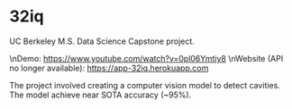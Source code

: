 # 32iq

UC Berkeley M.S. Data Science Capstone project. 

\nDemo: https://www.youtube.com/watch?v=0pl06Ymtiy8
\nWebsite (API no longer available): https://app-32iq.herokuapp.com


The project involved creating a computer vision model to detect cavities. The model achieve near SOTA accuracy (~95%). 
